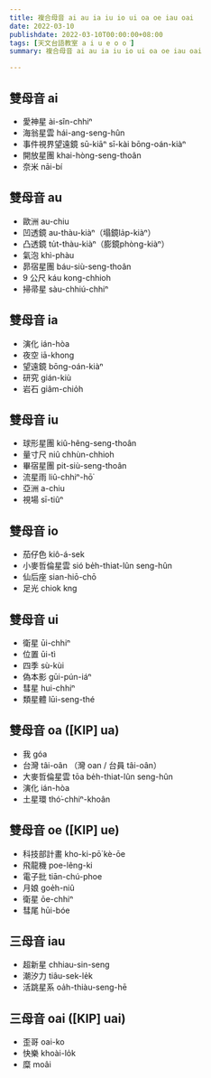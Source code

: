 ```yaml
---
title: 複合母音 ai au ia iu io ui oa oe iau oai
date: 2022-03-10
publishdate: 2022-03-10T00:00:00+08:00
tags: [天文台語教室 a i u e o o͘]
summary: 複合母音 ai au ia iu io ui oa oe iau oai

---
```


## 雙母音 ai
- 愛神星 ài-sîn-chhiⁿ
- 海翁星雲 hái-ang-seng-hûn
- 事件視界望遠鏡 sū-kiāⁿ sī-kài bōng-oán-kiàⁿ
- 開放星團 khai-hòng-seng-thoân
- 奈米 nāi-bí

## 雙母音 au
- 歐洲 au-chiu
- 凹透鏡 au-thàu-kiàⁿ（塌鏡la̍p-kiàⁿ）
- 凸透鏡 tu̍t-thàu-kiàⁿ（膨鏡phòng-kiàⁿ）
- 氣泡 khì-phàu
- 昴宿星團 báu-siù-seng-thoân
- 9 公尺 káu kong-chhioh
- 掃帚星 sàu-chhiú-chhiⁿ

## 雙母音 ia
- 演化 ián-hòa
- 夜空 iā-khong
- 望遠鏡 bōng-oán-kiàⁿ
- 研究 gián-kiù
- 岩石 giâm-chio̍h

## 雙母音 iu
- 球形星團 kiû-hêng-seng-thoân
- 量寸尺 niû chhùn-chhioh
- 畢宿星團 pit-siù-seng-thoân
- 流星雨 liû-chhiⁿ-hō͘
- 亞洲 a-chiu
- 視場 sī-tiûⁿ

## 雙母音 io
- 茄仔色 kiô-á-sek
- 小麥哲倫星雲 sió be̍h-thiat-lûn seng-hûn
- 仙后座 sian-hiō-chō
- 足光 chiok kng

## 雙母音 ui
- 衛星 ūi-chhiⁿ
- 位置 ūi-tì
- 四季 sù-kùi
- 偽本影 gūi-pún-iáⁿ
- 彗星 hui-chhiⁿ
- 類星體 lūi-seng-thé

## 雙母音 oa ([KIP] ua)
- 我 góa
- 台灣 tâi-oân （灣 oan / 台員 tâi-oân）
- 大麥哲倫星雲 tōa be̍h-thiat-lûn seng-hûn
- 演化 ián-hòa
- 土星環 thó͘-chhiⁿ-khoân

## 雙母音 oe ([KIP] ue)
- 科技部計畫 kho-ki-pō͘ kè-ōe
- 飛龍機 poe-lêng-ki
- 電子批 tiān-chú-phoe
- 月娘 goe̍h-niû
- 衛星 ōe-chhiⁿ
- 彗尾 hūi-bóe

## 三母音 iau
- 超新星 chhiau-sin-seng
- 潮汐力 tiâu-sek-le̍k
- 活跳星系 oa̍h-thiàu-seng-hē

## 三母音 oai ([KIP] uai)
- 歪哥 oai-ko
- 快樂 khoài-lo̍k
- 糜 moâi
